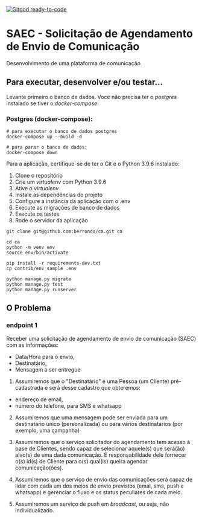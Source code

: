 [![Gitpod ready-to-code](https://img.shields.io/badge/Gitpod-ready--to--code-blue?logo=gitpod)](https://gitpod.io/#https://github.com/berrondo/saec)

# SAEC - Solicitação de Agendamento de Envio de Comunicação

Desenvolvimento de uma plataforma de comunicação

## Para executar, desenvolver e/ou testar...

Levante primeiro o banco de dados. Voce não precisa ter o *postgres* instalado se tiver o *docker-compose*:

### Postgres (docker-compose):

```console
# para executar o banco de dados postgres
docker-compose up --build -d

# para parar o banco de dados:
docker-compose down
```

Para a aplicação, certifique-se de ter o Git e o Python 3.9.6 instalado:

1. Clone o repositório
2. Crie um *virtualenv* com Python 3.9.6
3. Ative o *virtualenv*
4. Instale as dependências do projeto
5. Configure a instância da aplicação com o .env
6. Execute as migrações de banco de dados   
7. Execute os testes
8. Rode o servidor da aplicação

```console
git clone git@github.com:berrondo/ca.git ca

cd ca
python -m venv env
source env/bin/activate

pip install -r requirements-dev.txt
cp contrib/env_sample .env

python manage.py migrate
python manage.py test
python manage.py runserver
```

## O Problema

### endpoint 1

Receber uma solicitação de agendamento de envio de comunicação (SAEC) com as informações:

 - Data/Hora para o envio,
 - Destinatário,
 - Mensagem a ser entregue

1. Assumiremos que o "Destinatário" é uma Pessoa (um Cliente) pré-cadastrada e será desse cadastro que obteremos:
  - endereço de email,
  - número do telefone, para SMS e whatsapp

2. Assumiremos que uma mensagem pode ser enviada para um destinatário único (personalizada) ou para vários destinatários (por exemplo, uma campanha)

3. Assumiremos que o serviço solicitador do agendamento tem acesso à base de Clientes, sendo capaz de selecionar aquele(s) que será(ão) alvo(s) de uma dada comunicação. E responsabilidade dele fornecer o(s) id(s) de Cliente para o(s) qual(is) queira agendar comunicação(ões).

4. Assumiremos que o serviço de envio das comunicações será capaz de lidar com cada um dos meios de envio previstos (emal, sms, push e whatsapp) e gerenciar o fluxo e os status peculiares de cada meio.

5. Assumiremos um serviço de push em *broadcast*, ou seja, não individualizado.
